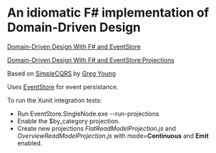 # An idiomatic F# implementation of Domain-Driven Design

[Domain-Driven Design With F# and EventStore](http://gorodinski.com/blog/2013/02/17/domain-driven-design-with-fsharp-and-eventstore/)

[Domain-Driven Design With F# and EventStore:Projections](http://gorodinski.com/blog/2013/02/24/domain-driven-design-with-fsharp-and-eventstore-projections/)

Based on [SimpleCQRS](https://github.com/gregoryyoung/m-r) by [Greg Young](http://goodenoughsoftware.net/)

Uses [EventStore](http://geteventstore.com/) for event persistance.

To run the Xunit integration tests:

* Run EventStore.SingleNode.exe --run-projections
* Enable the $by_category projection.
* Create new projections *FlatReadModelProjection.js* and *OverviewReadModelProjection.js* with mode=**Continuous** and **Emit** enabled.